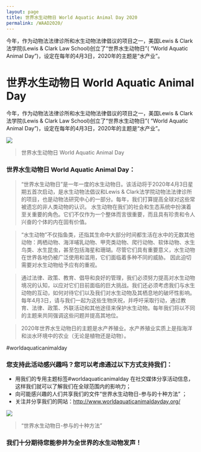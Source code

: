 ```yaml
---
layout: page
title: 世界水生动物日 World Aquatic Animal Day 2020
permalink: /WAAD2020/
---
```

今年，作为动物法法律诊所和水生动物法律倡议的项目之一，美国Lewis & Clark法学院(Lewis & Clark Law School)创立了“世界水生动物日”( “World Aquatic Animal Day”)，设定在每年的4月3日，2020年的主题是“水产业”。

# 世界水生动物日 World Aquatic Animal Day
 
今年，作为动物法法律诊所和水生动物法律倡议的项目之一，美国Lewis & Clark法学院(Lewis & Clark Law School)创立了“世界水生动物日”( “World Aquatic Animal Day”)，设定在每年的4月3日，2020年的主题是“水产业”。
 
![](http://alawcn.github.io/images/WAADINFO.png)
> 世界水生动物日 World Aquatic Animal Day
 
### 世界水生动物日 World Aquatic Animal Day：

> “世界水生动物日”是一年一度的水生动物日。该活动将于2020年4月3日星期五首次启动，是水生动物法倡议和Lewis & Clark法学院动物法法律诊所的项目，也是动物法研究中心的一部分。每年，我们打算提高全球对这些常被遗忘的非人类动物的认识。
水生动物在我们的社会和生态系统中扮演着至关重要的角色。它们不仅作为一个整体而言很重要，而且具有珍贵和令人兴奋的个体的内在固有价值。

> “水生动物”不仅指鱼类，还指其生命中大部分时间都生活在水中的无数其他动物：两栖动物、海洋哺乳动物、甲壳类动物、爬行动物、软体动物、水生鸟类、水生昆虫，甚至包括海星和珊瑚。尽管它们具有重要意义，水生动物在世界各地仍被广泛使用和滥用，它们面临着多种不同的威胁。
因此迫切需要对水生动物给予应有的重视。

> 通过法律、政策、教育、倡导和良好的管理，我们必须努力提高对水生动物境况的认知，以应对它们目前面临的巨大挑战。我们还必须考虑我们与水生动物的互动，如何对待它们以及我们对水生动物及其栖息地的破坏性影响。
每年4月3日，请与我们一起为这些生物庆祝，并呼吁采取行动，通过教育、法律、政策、外联活动和其他途径来保护水生动物。每年我们将以不同的主题来共同强调这些问题并提高其地位。

> 2020年世界水生动物日的主题是水产养殖业。水产养殖业实质上是指海洋和淡水环境中的农业（无论是植物还是动物）。

#worldaquaticanimalday
 
### 您支持此活动感兴趣吗？您可以考虑通过以下方式支持我们：
 
+ 用我们的专用主题标签#worldaquaticanimalday 在社交媒体分享活动信息，这样我们就可以了解我们在全球范围内的影响力；
+ 向可能感兴趣的人们共享我们的文件“世界水生动物日-参与的十种方法” ；
+ 关注并分享我们的网站：http://www.worldaquaticanimaldayday.org/

![](http://alawcn.github.io/images/WAAD10.png)
> “世界水生动物日-参与的十种方法”
  
### 我们十分期待您能参并为全世界的水生动物发声！
